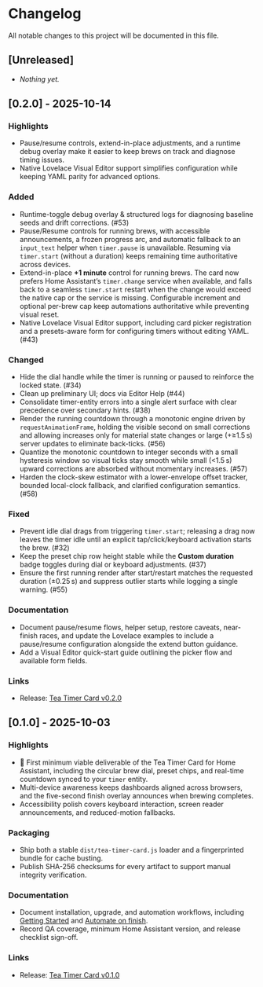 # Changelog

All notable changes to this project will be documented in this file.

## [Unreleased]

- _Nothing yet._

## [0.2.0] - 2025-10-14

### Highlights
- Pause/resume controls, extend-in-place adjustments, and a runtime debug overlay make it easier to keep brews on track and
  diagnose timing issues.
- Native Lovelace Visual Editor support simplifies configuration while keeping YAML parity for advanced options.

### Added
- Runtime-toggle debug overlay & structured logs for diagnosing baseline seeds and drift corrections. (#53)
- Pause/Resume controls for running brews, with accessible announcements, a frozen progress arc, and
  automatic fallback to an `input_text` helper when `timer.pause` is unavailable. Resuming via
  `timer.start` (without a duration) keeps remaining time authoritative across devices.
- Extend-in-place **+1 minute** control for running brews. The card now prefers Home Assistant’s
  `timer.change` service when available, and falls back to a seamless `timer.start` restart when the
  change would exceed the native cap or the service is missing. Configurable increment and optional
  per-brew cap keep automations authoritative while preventing visual reset.
- Native Lovelace Visual Editor support, including card picker registration and a presets-aware form
  for configuring timers without editing YAML. (#43)

### Changed
- Hide the dial handle while the timer is running or paused to reinforce the locked state. (#34)
- Clean up preliminary UI; docs via Editor Help (#44)
- Consolidate timer-entity errors into a single alert surface with clear precedence over secondary hints. (#38)
- Render the running countdown through a monotonic engine driven by `requestAnimationFrame`, holding the visible second on
  small corrections and allowing increases only for material state changes or large (+≥1.5 s) server updates to eliminate
  back-ticks. (#56)
- Quantize the monotonic countdown to integer seconds with a small hysteresis window so visual ticks stay smooth while small
  (<1.5 s) upward corrections are absorbed without momentary increases. (#57)
- Harden the clock-skew estimator with a lower-envelope offset tracker, bounded local-clock fallback, and clarified configuration semantics. (#58)

### Fixed
- Prevent idle dial drags from triggering `timer.start`; releasing a drag now leaves the timer idle
  until an explicit tap/click/keyboard activation starts the brew. (#32)
- Keep the preset chip row height stable while the **Custom duration** badge toggles during dial or
  keyboard adjustments. (#37)
- Ensure the first running render after start/restart matches the requested duration (±0.25 s) and
  suppress outlier starts while logging a single warning. (#55)

### Documentation
- Document pause/resume flows, helper setup, restore caveats, near-finish races, and update the Lovelace
  examples to include a pause/resume configuration alongside the extend button guidance.
- Add a Visual Editor quick-start guide outlining the picker flow and available form fields.

### Links
- Release: [Tea Timer Card v0.2.0](https://github.com/sharwell/ha-tea-timer/releases/tag/v0.2.0)

## [0.1.0] - 2025-10-03

### Highlights
- 🎉 First minimum viable deliverable of the Tea Timer Card for Home Assistant, including the circular brew dial, preset chips, and real-time countdown synced to your `timer` entity.
- Multi-device awareness keeps dashboards aligned across browsers, and the five-second finish overlay announces when brewing completes.
- Accessibility polish covers keyboard interaction, screen reader announcements, and reduced-motion fallbacks.

### Packaging
- Ship both a stable `dist/tea-timer-card.js` loader and a fingerprinted bundle for cache busting.
- Publish SHA-256 checksums for every artifact to support manual integrity verification.

### Documentation
- Document installation, upgrade, and automation workflows, including [Getting Started](docs/getting-started.md) and [Automate on finish](docs/automations/finished.md).
- Record QA coverage, minimum Home Assistant version, and release checklist sign-off.

### Links
- Release: [Tea Timer Card v0.1.0](https://github.com/sharwell/ha-tea-timer/releases/tag/v0.1.0)
